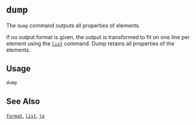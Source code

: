# `dump`

The `dump` command outputs all properties of elements.

If no output format is given, the output is transformed to fit on one line per element using the [`list`](./list.md) command. Dump retains all properties of the elements.

## Usage

```bash
dump
```

## See Also

[`format`](./format.md), [`list`](./list.md), [`jq`](./jq.md)
